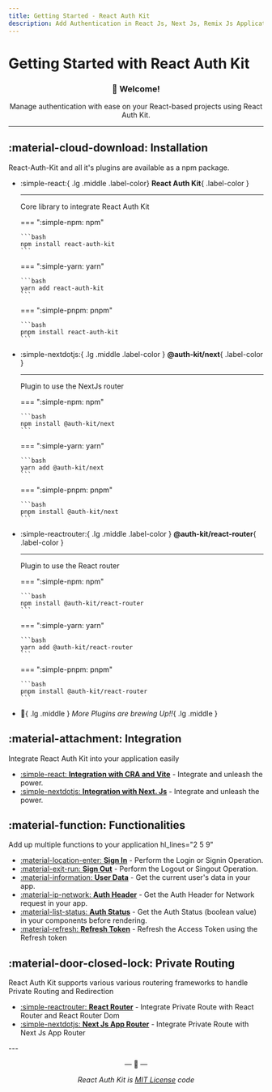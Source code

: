 ```yaml
---
title: Getting Started - React Auth Kit
description: Add Authentication in React Js, Next Js, Remix Js Application using React Auth Kit
---
```


# Getting Started with React Auth Kit

<h3 align="center">
👋 Welcome!
</h3>
<p align="center">
Manage authentication with ease on your React-based projects using React Auth Kit.
</p>

<div data-ea-publisher="authkitarkadipme" data-ea-type="text" id="getting_started"></div>

---

## :material-cloud-download: Installation

React-Auth-Kit and all it's plugins are available as a npm package.

<div class="grid cards" markdown>

-   :simple-react:{ .lg .middle .label-color} __React Auth Kit__{ .label-color }

    ---

    Core library to integrate React Auth Kit

    === ":simple-npm: npm"

        ```bash
        npm install react-auth-kit
        ```

    === ":simple-yarn: yarn"

        ```bash
        yarn add react-auth-kit
        ```
    
    === ":simple-pnpm: pnpm"

        ```bash
        pnpm install react-auth-kit
        ```

-   :simple-nextdotjs:{ .lg .middle .label-color } __@auth-kit/next__{ .label-color }

    ---

    Plugin to use the NextJs router

    === ":simple-npm: npm"

        ```bash
        npm install @auth-kit/next
        ```

    === ":simple-yarn: yarn"

        ```bash
        yarn add @auth-kit/next
        ```
    
    === ":simple-pnpm: pnpm"

        ```bash
        pnpm install @auth-kit/next
        ```

-   :simple-reactrouter:{ .lg .middle .label-color } __@auth-kit/react-router__{ .label-color }

    ---

    Plugin to use the React router

    === ":simple-npm: npm"

        ```bash
        npm install @auth-kit/react-router
        ```

    === ":simple-yarn: yarn"

        ```bash
        yarn add @auth-kit/react-router
        ```
    
    === ":simple-pnpm: pnpm"

        ```bash
        pnpm install @auth-kit/react-router
        ```

- :rocket:{ .lg .middle } _More Plugins are brewing Up!!_{ .lg .middle }

</div>


## :material-attachment: Integration
Integrate React Auth Kit into your application easily

<div class="grid cards" markdown>

- [:simple-react: **Integration with CRA and Vite**](./integration/react-app.md) - Integrate and unleash the power.
- [:simple-nextdotjs: **Integration with Next. Js**](./integration/next-app-router.md) - Integrate and unleash the power.

</div>

## :material-function: Functionalities

Add up multiple functions to your application
hl_lines="2 5 9"
<div class="grid cards" markdown>

- [:material-location-enter: **Sign In**](./signin.md) - Perform the Login or Signin Operation.
- [:material-exit-run: **Sign Out**](./signout.md) - Perform the Logout or Singout Operation.
- [:material-information: **User Data**](./authdata.md) - Get the current user's data in your app.
- [:material-ip-network: **Auth Header**](./authheader.md) - Get the Auth Header for Network request in your app.
- [:material-list-status: **Auth Status**](./checkauth.md) - Get the Auth Status (boolean value) in your components before rendering.
- [:material-refresh: **Refresh Token**](./refreshtoken.md) - Refresh the Access Token using the Refresh token

</div>

## :material-door-closed-lock: Private Routing

React Auth Kit supports various various routering frameworks to handle Private Routing and Redirection

<div class="grid cards" markdown>

- [:simple-reactrouter: **React Router**](./privateroute/react-router.md) - Integrate Private Route with React Router and React Router Dom
- [:simple-nextdotjs: **Next Js App Router**](./privateroute/next-app.md) - Integrate Private Route with Next Js App Router

</div>
---

<p align="center">&mdash; 🔑  &mdash;</p>
<p align="center"><i>React Auth Kit is <a href="https://github.com/react-auth-kit/react-auth-kit/blob/master/LICENSE">
MIT License</a> code</i></p>
